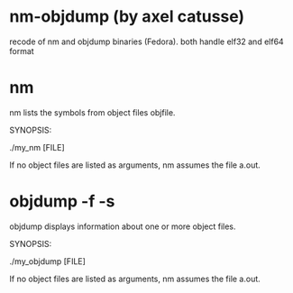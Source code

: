 nm-objdump (by axel catusse)
==========

recode of nm and objdump binaries (Fedora). both handle elf32 and elf64 format

nm
==========

nm lists  the symbols from object files objfile.

SYNOPSIS:

./my_nm [FILE]

If no object files are listed as arguments, nm assumes the file a.out.

objdump -f -s
==========

objdump displays information about one or more object files.

SYNOPSIS:

./my_objdump [FILE]

If no object files are listed as arguments, nm assumes the file a.out.